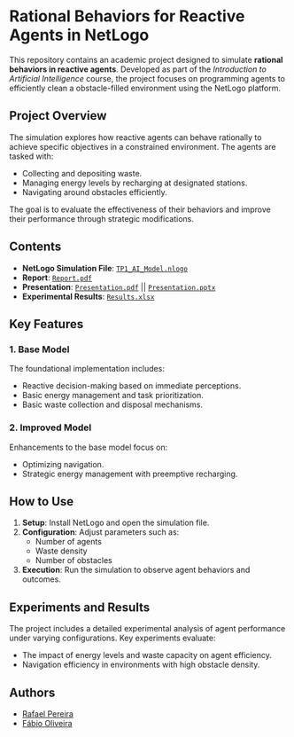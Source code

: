# Rational Behaviors for Reactive Agents in NetLogo

This repository contains an academic project designed to simulate **rational behaviors in reactive agents**. Developed as part of the *Introduction to Artificial Intelligence* course, the project focuses on programming agents to efficiently clean a obstacle-filled environment using the NetLogo platform.

## Project Overview

The simulation explores how reactive agents can behave rationally to achieve specific objectives in a constrained environment. The agents are tasked with:
- Collecting and depositing waste.
- Managing energy levels by recharging at designated stations.
- Navigating around obstacles efficiently.

The goal is to evaluate the effectiveness of their behaviors and improve their performance through strategic modifications.

## Contents
- **NetLogo Simulation File**: [`TP1_AI_Model.nlogo`](TP1_aspiradores.nlogo)
- **Report**: [`Report.pdf`](Relatorio.pdf)
- **Presentation**: [`Presentation.pdf`](Apresentacao.pdf) || [`Presentation.pptx`](Apresentacao.pptx)
- **Experimental Results**: [`Results.xlsx`](Resultados.xlsx)

## Key Features
### 1. Base Model
The foundational implementation includes:
- Reactive decision-making based on immediate perceptions.
- Basic energy management and task prioritization.
- Basic waste collection and disposal mechanisms.

### 2. Improved Model
Enhancements to the base model focus on:
- Optimizing navigation.
- Strategic energy management with preemptive recharging.

## How to Use
1. **Setup**: Install NetLogo and open the simulation file.
2. **Configuration**: Adjust parameters such as:
   - Number of agents
   - Waste density
   - Number of obstacles
3. **Execution**: Run the simulation to observe agent behaviors and outcomes.

## Experiments and Results
The project includes a detailed experimental analysis of agent performance under varying configurations. Key experiments evaluate:
- The impact of energy levels and waste capacity on agent efficiency.
- Navigation efficiency in environments with high obstacle density.

## Authors
- [Rafael Pereira](https://github.com/rafaelp3re1ra)
- [Fábio Oliveira](https://github.com/fab1loso)

